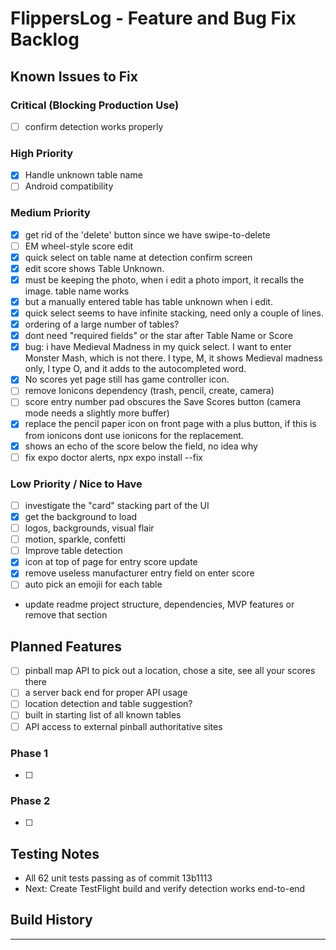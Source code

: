 # FlippersLog - Feature and Bug Fix Backlog

## Known Issues to Fix

### Critical (Blocking Production Use)
- [ ] confirm detection works properly

### High Priority
- [x] Handle unknown table name 
- [ ] Android compatibility

### Medium Priority
- [x] get rid of the 'delete' button since we have swipe-to-delete
- [ ] EM wheel-style score edit
- [x] quick select on table name at detection confirm screen
- [x] edit score shows Table Unknown. 
- [x] must be keeping the photo, when i edit a photo import, it recalls the image. table name works
- [x] but a manually entered table has table unknown when i edit.  
- [x] quick select seems to have infinite stacking, need only a couple of lines. 
- [x] ordering of a large number of tables? 
- [x] dont need "required fields" or the star after Table Name or Score
- [x] bug: i have Medieval Madness in my quick select. I want to enter Monster Mash, which is not there. I type, M, it shows Medieval madness only, I type O, and it adds to the autocompleted word. 
- [x] No scores yet page still has game controller icon. 
- [ ] remove Ionicons dependency (trash, pencil, create, camera)
- [ ] score entry number pad obscures the Save Scores button (camera mode needs a slightly more buffer)
- [x] replace the pencil paper icon on front page with a plus button, if this is from ionicons dont use ionicons for the replacement. 
- [x] shows an echo of the score below the field, no idea why
- [ ] fix expo doctor alerts, npx expo install --fix

### Low Priority / Nice to Have
- [ ] investigate the "card" stacking part of the UI
- [x] get the background to load
- [ ] logos, backgrounds, visual flair
- [ ] motion, sparkle, confetti
- [ ] Improve table detection
- [x] icon at top of page for entry score update
- [x] remove useless manufacturer entry field on enter score
- [ ] auto pick an emojii for each table
- update readme project structure, dependencies, MVP features or remove that section

## Planned Features
- [ ] pinball map API to pick out a location, chose a site, see all your scores there
- [ ] a server back end for proper API usage
- [ ] location detection and table suggestion?
- [ ] built in starting list of all known tables
- [ ] API access to external pinball authoritative sites

### Phase 1
- [ ]

### Phase 2
- [ ]

## Testing Notes
- All 62 unit tests passing as of commit 13b1113
- Next: Create TestFlight build and verify detection works end-to-end

## Build History

---

